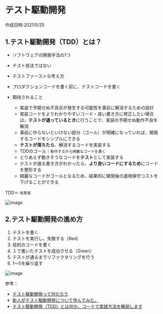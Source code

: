 # テスト駆動開発
作成日時:2021/5/25

## 1.テスト駆動開発（TDD）とは？
- ソフトウェアの開発手法の1つ
 - テスト技法ではない
 - テストファーストな考え方
  - プロダクションコードを書く前に、テストコードを書く

- 期待されること
  - 実装で予期せぬ不具合が発生する可能性を事前に解消するための設計
   - 実装コードをよりわかりやすいコード・良い書き方に修正したい場合は、**テストが通っているとき**に行うことで、実装の予期せぬ動作不良を解消
   - 事前に作らないといけない部分（ゴール）が明確になっていれば、開発するコードをシンプルにできる
    - **テストが落ちたら**、解消するコードを実装する
  - TDDのゴール｜`動作するから綺麗なコードを書く` 
   - とりあえず動きそうなコードを**テスト**として実装する
   - テストが通る書き方がわかったら、**より良いコードにするため**にコードを整形する
    - 綺麗なコードがゴールとなるため、結果的に開発後の運用保守コストを下げることができる 

TDD＝ `仮実装`

![image](https://user-images.githubusercontent.com/47252405/120073021-8b23a900-c0d1-11eb-83c8-e7d6a373835e.png)


## 2.テスト駆動開発の進め方
1. テストを書く
2. テストを実行し、失敗する（Red）
3. 目的のコードを書く
4. １で書いたテストを成功させる（Green）
5. テストが通るまでリファクタリングを行う
6. 1～5を繰り返す

![image](https://user-images.githubusercontent.com/47252405/120072980-5c0d3780-c0d1-11eb-86b8-a0631c3b173a.png)



参考：
- [テスト駆動開発って何だろう](https://dev.classmethod.jp/articles/what-tdd/)
- [新人がテスト駆動開発について学んでみた。](https://www.techscore.com/blog/2018/12/16/drivendevelopment/)
- [テスト駆動開発（TDD）とは何か。コードで実践方法を解説します](https://panda-program.com/posts/test-driven-development)
